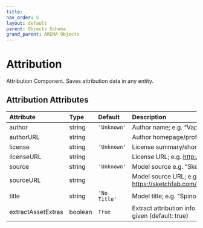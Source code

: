 ```yaml
---
title: 
nav_order: 5
layout: default
parent: Objects Schema
grand_parent: ARENA Objects
---
```



Attribution
===========


Attribution Component. Saves attribution data in any entity.

Attribution Attributes
-----------------------

|Attribute|Type|Default|Description|Required|
| :--- | :--- | :--- | :--- | :--- |
|author|string|```'Unknown'```|Author name; e.g. “Vaptor-Studio”|No|
|authorURL|string||Author homepage/profile; e.g. https://sketchfab.com/VapTor|No|
|license|string|```'Unknown'```|License summary/short name; e.g. “CC-BY-4.0”.|No|
|licenseURL|string||License URL; e.g. http://creativecommons.org/licenses/by/4.0/|No|
|source|string|```'Unknown'```|Model source e.g. “Sketchfab”.|No|
|sourceURL|string||Model source URL; e.g. https://sketchfab.com/models/2135501583704537907645bf723685e7|No|
|title|string|```'No Title'```|Model title; e.g. “Spinosaurus”.|No|
|extractAssetExtras|boolean|```True```|Extract attribution info from asset extras; will override attribution info given (default: true)|No|
